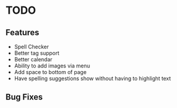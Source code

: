 # TODO
## Features
- Spell Checker
- Better tag support
- Better calendar
- Ability to add images via menu
- Add space to bottom of page
- Have spelling suggestions show without having to highlight text


## Bug Fixes
